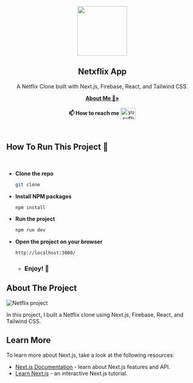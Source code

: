<div align="center">
  <a href="https://milesstone-project.netlify.app/assets/avatar-b5a1fd7f.jpg">
    <img src="https://o.remove.bg/downloads/11536078-e54f-48b7-ad8f-f0588a371931/images-removebg-preview-removebg-preview.png" width="130" height="130">
  </a>
  
  <h2 align="center">Netxflix App</h2>

   <p align="center">
    A Netflix Clone built with Next.js, Firebase, React, and Tailwind CSS.
  </p>

  <p>
    <a href="https://github.com/yusufbali13"><strong>About Me 💙»</strong></a>
    <br />
    <br />
     <strong>📫 How to reach me</strong>
    <a href="https://www.linkedin.com/in/yusuf-bali/" target="blank"><img align="center" src="https://raw.githubusercontent.com/rahuldkjain/github-profile-readme-generator/master/src/images/icons/Social/linked-in-alt.svg" alt="yusufbali" height="30" width="40" /></a>
  </p>
</div>

<br/>

## How To Run This Project 🚀

<br/>

- <strong>Clone the repo</strong>

  ```sh
  git clone
  ```

- <strong>Install NPM packages</strong>

  ```sh
  npm install
  ```

- <strong>Run the project</strong>

  ```sh
  npm run dev
  ```

- <strong>Open the project on your browser</strong>

  ```sh
  http://localhost:3000/
  ```

  - ### <strong>Enjoy! 🎉</strong>



<!-- ABOUT THE PROJECT -->

## About The Project

<!-- add asset here later -->

![Netflix project](./netflix.gif)

In this project, I built a Netflix clone using Next.js, Firebase, React, and Tailwind CSS.

## Learn More

To learn more about Next.js, take a look at the following resources:

- [Next.js Documentation](https://nextjs.org/docs) - learn about Next.js features and API.
- [Learn Next.js](https://nextjs.org/learn) - an interactive Next.js tutorial.
<br/>
